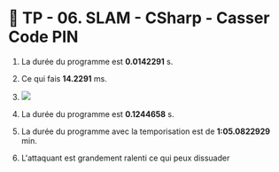 ﻿# 🚀 TP - 06. SLAM - CSharp - Casser Code PIN

1. La durée du programme est **0.0142291** s.
2. Ce qui fais **14.2291** ms.
3.   
   <img src="Capture d’écran 2025-09-19 132607.png" >
5. La durée du programme est **0.1244658** s.
6. La durée du programme avec la temporisation est de **1:05.0822929** min.

7. L'attaquant est grandement ralenti ce qui peux dissuader 

